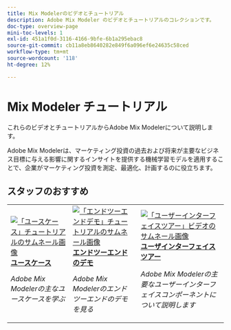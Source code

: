 ```yaml
---
title: Mix Modelerのビデオとチュートリアル
description: Adobe Mix Modeler のビデオとチュートリアルのコレクションです。
doc-type: overview-page
mini-toc-levels: 1
exl-id: 451a1f0d-3116-4166-9bfe-6b1a295ebac8
source-git-commit: cb11a8eb8640282e849f6a096ef6e24635c58ced
workflow-type: tm+mt
source-wordcount: '118'
ht-degree: 12%

---
```


# Mix Modeler チュートリアル

これらのビデオとチュートリアルからAdobe Mix Modelerについて説明します。

Adobe Mix Modelerは、マーケティング投資の過去および将来が主要なビジネス目標に与える影響に関するインサイトを提供する機械学習モデルを適用することで、企業がマーケティング投資を測定、最適化、計画するのに役立ちます。


<div id="recs-overview-body-1"></div>
<div id="recs-overview-body-2"></div>
<div id="recs-overview-body-3"></div>
<div id="recs-overview-body-4"></div>
<div id="recs-overview-body-5"></div>
<div id="recs-overview-body-6"></div>

## スタッフのおすすめ

<div id="staff-picks-section">
<table style="margin-top: 0 !important">
<tr>
  <td>
    <a href="intro/use-cases.md">
      <img alt="「ユースケース」チュートリアルのサムネール画像" src="https://video.tv.adobe.com/v/3424857?format=jpeg" />
    </a>
    <div>
      <a href="intro/use-cases.md">
    <strong> ユースケース </strong>
    </a>
    </div>
    <p>
    <em>Adobe Mix Modelerの主なユースケースを学ぶ </em>
    <p>
  </td>
  <td>
    <a href="intro/demo.md">
      <img alt="「エンドツーエンドデモ」チュートリアルのサムネール画像" src="https://video.tv.adobe.com/v/3440794?format=jpeg" />
    </a>
    <div>
      <a href="intro/demo.md">
    <strong> エンドツーエンドのデモ </strong>
    </a>
    </div>
    <p>
    <em>Adobe Mix Modelerのエンドツーエンドのデモを見る </em>
    <p>
  </td>
  <td>
    <a href="intro/user-interface-tour.md">
      <img alt="「ユーザーインターフェイスツアー」ビデオのサムネール画像" src="https://video.tv.adobe.com/v/3424851?format=jpeg" />
    </a>
    <div>
      <a href="intro/user-interface-tour.md">
    <strong> ユーザインターフェイスツアー </strong>
    </a>
    </div>
    <p>
    <em>Adobe Mix Modelerの主要なユーザーインターフェイスコンポーネントについて説明します </em>
    <p>
  </td>
</tr>
</table>

</div>
